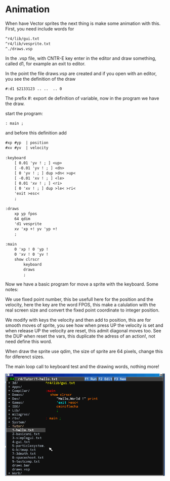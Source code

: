 # Animation

When have Vector sprites the next thing is make some animation with this.
First, you need include words for

```
^r4/lib/gui.txt
^r4/lib/vesprite.txt
^./draws.vsp
```

In the .vsp file, with CNTR-E key enter in the editor and draw something, called d1, for example an exit to editor.

In the point the file draws.vsp are created and if you open with an editor, you see the definition of the draw

```
#:d1 $2133123 .. ..  .. 0
```

The prefix #: export de definition of variable, now in the program we have the draw.

start the program:

```
: main ;
```

and before this definition add

```
#xp #yp  | position
#xv #yv	 | velocity

:keyboard
	[ 0.01 'yv ! ; ] <up>
	[ -0.01 'yv ! ; ] <dn>
	[ 0 'yv ! ; ] dup >dn< >up<
	[ -0.01 'xv ! ; ] <le>
	[ 0.01 'xv ! ; ] <ri>
	[ 0 'xv ! ; ] dup >le< >ri<
	'exit >esc<
	;

:draws
	xp yp fpos
	64 qdim
	'd1 vesprite
	xv 'xp +! yv 'yp +!
	;

:main
	0 'xp ! 0 'yp !
	0 'xv ! 0 'yv !
	show clrscr
		keyboard
		draws
		;
```

Now we have a basic program for move a sprite with the keyboard. Some notes:

We use fixed point number, this be usefull here for the position and the velocity, here the key are the word FPOS, this make a calulation with the real screen size and convert the fixed point coordinate to integer position.

We modify with keys the velocity and then add to position, this are for smooth moves of sprite, you see how when press UP the velocity is set and when release UP the velocity are reset, this admit diagonal moves too. See the DUP when reset the vars, this duplicate the adress of an action!, not need define this word.

When draw the sprite use qdim, the size of sprite are 64 pixels, change this for diferenct sizes.

The main loop call to keyboard test and the drawing words, nothing more!

<img src="../gif/basicani.gif">

